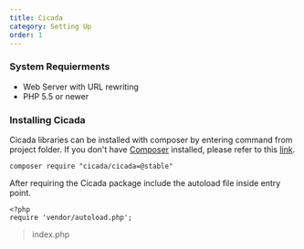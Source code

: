 ```yaml
---
title: Cicada
category: Setting Up
order: 1
---
```

### System Requierments
- Web Server with URL rewriting
- PHP 5.5 or newer

### Installing Cicada

Cicada libraries can be installed with composer by entering command from project folder. If you don't have [Composer](https://getcomposer.org/) installed, please refer to this [link](https://getcomposer.org/doc/00-intro.md).

```
composer require "cicada/cicada=@stable"
```

After requiring the Cicada package include the autoload file inside entry point.

```
<?php
require 'vendor/autoload.php';
```
> index.php





